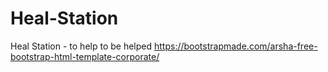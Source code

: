 # Heal-Station
 Heal Station - to help to be helped
 https://bootstrapmade.com/arsha-free-bootstrap-html-template-corporate/